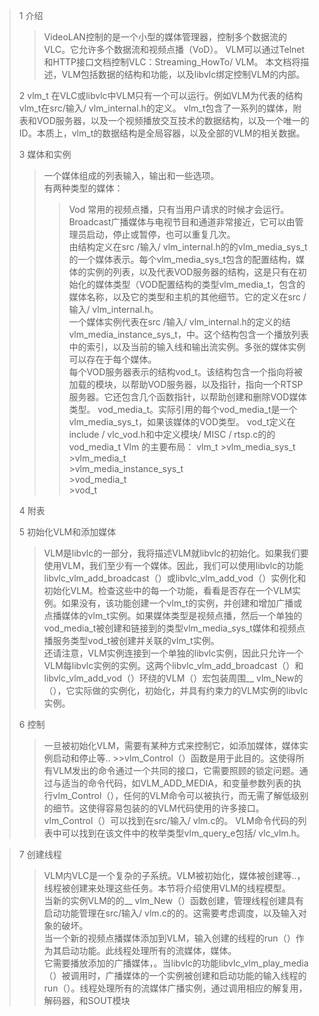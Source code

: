 >1 介绍 
>>VideoLAN控制的是一个小型的媒体管理器，控制多个数据流的VLC。它允许多个数据流和视频点播（VoD）。 VLM可以通过Telnet和HTTP接口文档控制VLC：Streaming_HowTo/ VLM。
本文档将描述，VLM包括数据的结构和功能，以及libvlc绑定控制VLM的内部。  
>
>2 vlm_t
在VLC或libvlc中VLM只有一个可以运行。例如VLM为代表的结构vlm_t在src/输入/ vlm_internal.h的定义。 vlm_t包含了一系列的媒体，附表和VOD服务器，以及一个视频播放交互技术的数据结构，以及一个唯一的ID。本质上，vlm_t的数据结构是全局容器，以及全部的VLM的相关数据。  
>
>3 媒体和实例
>>一个媒体组成的列表输入，输出和一些选项。     
>> 有两种类型的媒体：
>>>Vod  常用的视频点播，只有当用户请求的时候才会运行。   
>>>Broadcast广播媒体与电视节目和通道非常接近，它可以由管理员启动，停止或暂停，也可以重复几次。    
由结构定义在src /输入/ vlm_internal.h的的vlm_media_sys_t的一个媒体表示。每个vlm_media_sys_t包含的配置结构，媒体的实例的列表，以及代表VOD服务器的结构，这是只有在初始化的媒体类型（VOD配置结构的类型vlm_media_t，包含的媒体名称，以及它的类型和主机的其他细节。它的定义在src /输入/ vlm_internal.h。    
>>一个媒体实例代表在src /输入/ vlm_internal.h的定义的结vlm_media_instance_sys_t，中。这个结构包含一个播放列表中的索引，以及当前的输入线和输出流实例。多张的媒体实例可以存在于每个媒体。    
>>每个VOD服务器表示的结构vod_t。该结构包含一个指向将被加载的模块，以帮助VOD服务器，以及指针，指向一个RTSP服务器。它还包含几个函数指针，以帮助创建和删除VOD媒体类型。
>>vod_media_t。实际引用的每个vod_media_t是一个vlm_media_sys_t，如果该媒体的VOD类型。 vod_t定义在include / vlc_vod.h和中定义模块/ MISC / rtsp.c的的vod_media_t
>Vlm 的主要布局：
>vlm_t 
    >vlm_media_sys_t  
        >vlm_media_t   
        >vlm_media_instance_sys_t  
       >vod_media_t  
    >vod_t   
>
>4 附表 
>   
>5 初始化VLM和添加媒体  
>>VLM是libvlc的一部分，我将描述VLM就libvlc的初始化。如果我们要使用VLM，我们至少有一个媒体。因此，我们可以使用libvlc的功能libvlc_vlm_add_broadcast（）或libvlc_vlm_add_vod（）实例化和初始化VLM。检查这些中的每一个功能，看看是否存在一个VLM实例。如果没有，该功能创建一个vlm_t的实例，并创建和增加广播或点播媒体的vlm_t实例。如果媒体类型是视频点播，然后一个单独的vod_media_t被创建和链接到的类型vlm_media_sys_t媒体和视频点播服务类型vod_t被创建并关联的vlm_t实例。  
 >>还请注意，VLM实例连接到一个单独的libvlc实例，因此只允许一个VLM每libvlc实例的实例。这两个libvlc_vlm_add_broadcast（）和libvlc_vlm_add_vod（）环绕的VLM（）宏包装周围__ vlm_New的（），它实际做的实例化，初始化，并具有约束力的VLM实例的libvlc实例。 
> 
>6 控制 
>>一旦被初始化VLM，需要有某种方式来控制它，如添加媒体，媒体实例启动和停止等..  >>vlm_Control（）函数是用于此目的。这使得所有VLM发出的命令通过一个共同的接口，它需要照顾的锁定问题。通过与适当的命令代码，如VLM_ADD_MEDIA，和变量参数列表的执行vlm_Control（），任何的VLM命令可以被执行，而无需了解低级别的细节。这使得容易包装的的VLM代码使用的许多接口。 vlm_Control（）可以找到在src/输入/ vlm.c的。 VLM命令代码的列表中可以找到在该文件中的枚举类型vlm_query_e包括/ vlc_vlm.h。
 
>7 创建线程
>>VLM内VLC是一个复杂的子系统。VLM被初始化，媒体被创建等..，线程被创建来处理这些任务。本节将介绍使用VLM的线程模型。   
>>当新的实例VLM的的__ vlm_New（）函数创建，管理线程创建具有启动功能管理在src/输入/ vlm.c的的。这需要考虑调度，以及输入对象的破坏。      
 >>当一个新的视频点播媒体添加到VLM，输入创建的线程的run（）作为其启动功能。此线程处理所有的流媒体，媒体。  
 >>它需要播放添加的广播媒体，。当libvlc的功能libvlc_vlm_play_media（）被调用时，广播媒体的一个实例被创建和启动功能的输入线程的run（）。线程处理所有的流媒体广播实例，通过调用相应的解复用，解码器，和SOUT模块
